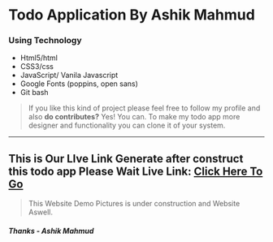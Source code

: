 # Todo Application By Ashik Mahmud

### Using Technology
- Html5/html
- CSS3/css
- JavaScript/ Vanila Javascript
- Google Fonts (poppins, open sans)
- Git bash

>If you like this kind of project please feel free to follow my profile and also **do contributes?** Yes! You can. To make my todo app more designer and functionality you can clone it of your system.

---
This is Our LIve Link Generate after construct this todo app Please Wait
Live Link: [Click Here To Go](https://ashik-mahmud.github.io/todo-app/)
---
> This Website Demo Pictures is under construction and Website Aswell.


##### Thanks - Ashik Mahmud
